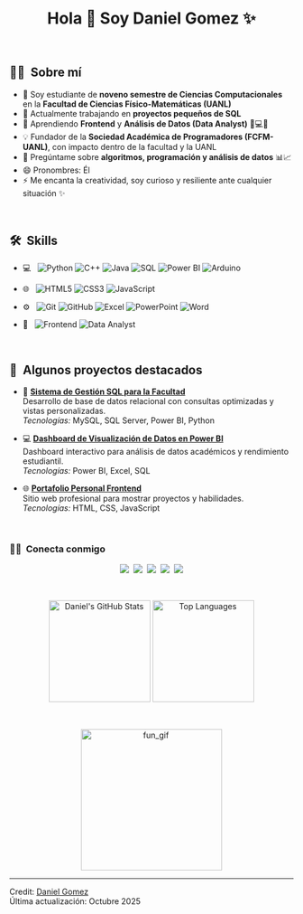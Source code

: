 <h1 align="center">Hola 👋 Soy Daniel Gomez ✨</h1>

<br/>

<h2> 👨‍💻 &nbsp;Sobre mí </h2>

- 🏫 Soy estudiante de **noveno semestre de Ciencias Computacionales** en la **Facultad de Ciencias Físico-Matemáticas (UANL)**  
- 🔭 Actualmente trabajando en **proyectos pequeños de SQL**  
- 🌱 Aprendiendo **Frontend** y **Análisis de Datos (Data Analyst)** 🧠💻🤖  
- 💡 Fundador de la **Sociedad Académica de Programadores (FCFM-UANL)**, con impacto dentro de la facultad y la UANL  
- 💬 Pregúntame sobre **algoritmos, programación y análisis de datos** 📊📈  
- 😄 Pronombres: Él  
- ⚡ Me encanta la creatividad, soy curioso y resiliente ante cualquier situación ✨  

<br/>

<h2> 🛠 &nbsp;Skills</h2>

- 💻 &nbsp;
  ![Python](https://img.shields.io/badge/Python-3776AB?style=for-the-badge&logo=python&logoColor=white)
  ![C++](https://img.shields.io/badge/C++-00599C?style=for-the-badge&logo=cplusplus&logoColor=white)
  ![Java](https://img.shields.io/badge/Java-ED8B00?style=for-the-badge&logo=openjdk&logoColor=white)
  ![SQL](https://img.shields.io/badge/SQL-4479A1?style=for-the-badge&logo=mysql&logoColor=white)
  ![Power BI](https://img.shields.io/badge/PowerBI-F2C811?style=for-the-badge&logo=powerbi&logoColor=black)
  ![Arduino](https://img.shields.io/badge/Arduino-3776AB?style=for-the-badge&logo=Arduino&logoColor=white)
- 🌐 &nbsp;
  ![HTML5](https://img.shields.io/badge/HTML5-E34F26?style=for-the-badge&logo=html5&logoColor=white)
  ![CSS3](https://img.shields.io/badge/CSS3-1572B6?style=for-the-badge&logo=css3&logoColor=white)
  ![JavaScript](https://img.shields.io/badge/JavaScript-F7DF1E?style=for-the-badge&logo=javascript&logoColor=black)
- ⚙️ &nbsp;
  ![Git](https://img.shields.io/badge/Git-F05032?style=for-the-badge&logo=git&logoColor=white)
  ![GitHub](https://img.shields.io/badge/GitHub-100000?style=for-the-badge&logo=github&logoColor=white)
  ![Excel](https://img.shields.io/badge/Excel-217346?style=for-the-badge&logo=microsoftexcel&logoColor=white)
  ![PowerPoint](https://img.shields.io/badge/PowerPoint-FF0000?style=for-the-badge&logo=microsoftpowerpoint&logoColor=white)
  ![Word](https://img.shields.io/badge/Word-0000FF?style=for-the-badge&logo=microsoftword&logoColor=white)

- 🧠 &nbsp;
  ![Frontend](https://img.shields.io/badge/Frontend-6C63FF?style=for-the-badge&logo=react&logoColor=white)
  ![Data Analyst](https://img.shields.io/badge/Data_Analyst-008080?style=for-the-badge&logo=tableau&logoColor=white)

<br/>

<h2> 🚀 &nbsp;Algunos proyectos destacados</h2>

- 🎯 **[Sistema de Gestión SQL para la Facultad](https://github.com/DanielGomez/sql-management-project)**  
  Desarrollo de base de datos relacional con consultas optimizadas y vistas personalizadas.  
  *Tecnologías:* MySQL, SQL Server, Power BI, Python  

- 💻 **[Dashboard de Visualización de Datos en Power BI](https://github.com/DanielGomez/powerbi-dashboard)**  
  Dashboard interactivo para análisis de datos académicos y rendimiento estudiantil.  
  *Tecnologías:* Power BI, Excel, SQL  

- 🌐 **[Portafolio Personal Frontend](https://github.com/DanielGomez/portfolio)**  
  Sitio web profesional para mostrar proyectos y habilidades.  
  *Tecnologías:* HTML, CSS, JavaScript  

<br/>

<h3> 🤝🏻 &nbsp;Conecta conmigo </h3>

<p align="center">
<a href="https://www.linkedin.com/in/danielgomez"><img src="https://img.shields.io/badge/LinkedIn-0077B5?style=for-the-badge&logo=linkedin&logoColor=white" /></a>&nbsp;
<a href="mailto:danielgomez@gmail.com"><img src="https://img.shields.io/badge/Gmail-D14836?style=for-the-badge&logo=gmail&logoColor=white" /></a>&nbsp;
<a href="https://github.com/DanielGomez"><img src="https://img.shields.io/badge/GitHub-100000?style=for-the-badge&logo=github&logoColor=white" /></a>&nbsp;
<a href="https://www.tiktok.com/@danielgomez"><img src="https://img.shields.io/badge/TikTok-000000?style=for-the-badge&logo=tiktok&logoColor=white" /></a>&nbsp;
<a href="https://www.youtube.com/@danielgomez"><img src="https://img.shields.io/badge/YouTube-FF0000?style=for-the-badge&logo=youtube&logoColor=white" /></a>
</p>

<br/>

<p align="center">
  <img alt="Daniel's GitHub Stats" height="180px" src="https://github-readme-stats.vercel.app/api?username=DanielGomez&theme=tokyonight&show_icons=true&count_private=true" />
  <img alt="Top Languages" height="180px" src="https://github-readme-stats.vercel.app/api/top-langs/?username=DanielGomez&layout=compact&theme=tokyonight" />
</p>

<br/>

<p align="center">
  <img src="https://i.pinimg.com/originals/e4/26/70/e426702edf874b181aced1e2fa5c6cde.gif" height="250" alt="fun_gif"/>
</p>

---

Credit: [Daniel Gomez](https://github.com/DanielGomez)  
Última actualización: Octubre 2025
